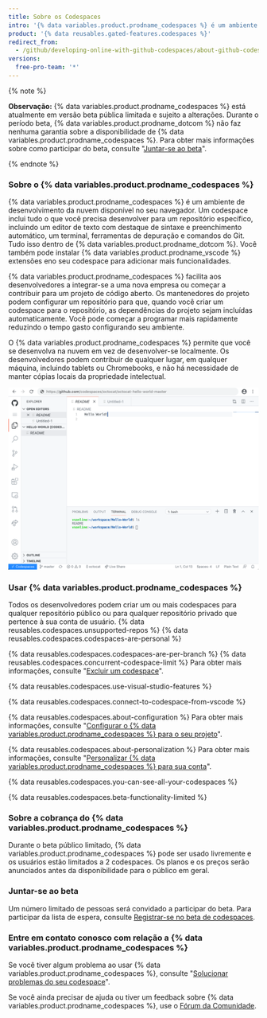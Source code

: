 ```yaml
---
title: Sobre os Codespaces
intro: '{% data variables.product.prodname_codespaces %} é um ambiente de desenvolvimento on-line, hospedado por {% data variables.product.prodname_dotcom %} e movido por {% data variables.product.prodname_vscode %}, que permite o desenvolvimento integral na nuvem.'
product: '{% data reusables.gated-features.codespaces %}'
redirect_from:
  - /github/developing-online-with-github-codespaces/about-github-codespaces
versions:
  free-pro-team: '*'
---
```


{% note %}

**Observação:** {% data variables.product.prodname_codespaces %} está atualmente em versão beta pública limitada e sujeito a alterações. Durante o período beta, {% data variables.product.prodname_dotcom %} não faz nenhuma garantia sobre a disponibilidade de {% data variables.product.prodname_codespaces %}. Para obter mais informações sobre como participar do beta, consulte "[Juntar-se ao beta](/github/developing-online-with-codespaces/about-codespaces#joining-the-beta)".

{% endnote %}

### Sobre o {% data variables.product.prodname_codespaces %}

{% data variables.product.prodname_codespaces %} é um ambiente de desenvolvimento da nuvem disponível no seu navegador. Um codespace inclui tudo o que você precisa desenvolver para um repositório específico, incluindo um editor de texto com destaque de sintaxe e preenchimento automático, um terminal, ferramentas de depuração e comandos do Git. Tudo isso dentro de {% data variables.product.prodname_dotcom %}. Você também pode instalar {% data variables.product.prodname_vscode %} extensões eno seu codespace para adicionar mais funcionalidades.

{% data variables.product.prodname_codespaces %} facilita aos desenvolvedores a integrar-se a uma nova empresa ou começar a contribuir para um projeto de código aberto. Os mantenedores do projeto podem configurar um repositório para que, quando você criar um codespace para o repositório, as dependências do projeto sejam incluídas automaticamente. Você pode começar a programar mais rapidamente reduzindo o tempo gasto configurando seu ambiente.

O {% data variables.product.prodname_codespaces %} permite que você se desenvolva na nuvem em vez de desenvolver-se localmente. Os desenvolvedores podem contribuir de qualquer lugar, em qualquer máquina, incluindo tablets ou Chromebooks, e não há necessidade de manter cópias locais da propriedade intelectual.

![Um codespace aberto](/assets/images/help/codespaces/codespace-overview.png)

### Usar {% data variables.product.prodname_codespaces %}

Todos os desenvolvedores podem criar um ou mais codespaces para qualquer repositório público ou para qualquer repositório privado que pertence à sua conta de usuário. {% data reusables.codespaces.unsupported-repos %} {% data reusables.codespaces.codespaces-are-personal %}

{% data reusables.codespaces.codespaces-are-per-branch %} {% data reusables.codespaces.concurrent-codespace-limit %} Para obter mais informações, consulte "[Excluir um codespace](/github/developing-online-with-codespaces/deleting-a-codespace)".

{% data reusables.codespaces.use-visual-studio-features %}

{% data reusables.codespaces.connect-to-codespace-from-vscode %}

{% data reusables.codespaces.about-configuration %} Para obter mais informações, consulte "[Configurar o {% data variables.product.prodname_codespaces %} para o seu projeto](/github/developing-online-with-codespaces/configuring-codespaces-for-your-project)".

{% data reusables.codespaces.about-personalization %} Para obter mais informações, consulte "[Personalizar {% data variables.product.prodname_codespaces %} para sua conta](/github/developing-online-with-codespaces/personalizing-codespaces-for-your-account)".

{% data reusables.codespaces.you-can-see-all-your-codespaces %}

{% data reusables.codespaces.beta-functionality-limited %}

### Sobre a cobrança do {% data variables.product.prodname_codespaces %}

Durante o beta público limitado, {% data variables.product.prodname_codespaces %} pode ser usado livremente e os usuários estão limitados a 2 codespaces. Os planos e os preços serão anunciados antes da disponibilidade para o público em geral.

### Juntar-se ao beta

Um número limitado de pessoas será convidado a participar do beta. Para participar da lista de espera, consulte [Registrar-se no beta de codespaces](https://github.com/features/codespaces/signup).

### Entre em contato conosco com relação a {% data variables.product.prodname_codespaces %}

Se você tiver algum problema ao usar {% data variables.product.prodname_codespaces %}, consulte "[Solucionar problemas do seu codespace](/github/developing-online-with-codespaces/troubleshooting-your-codespace)".

Se você ainda precisar de ajuda ou tiver um feedback sobre {% data variables.product.prodname_codespaces %}, use o [Fórum da Comunidade](https://github.community/c/codespaces-beta/45).
